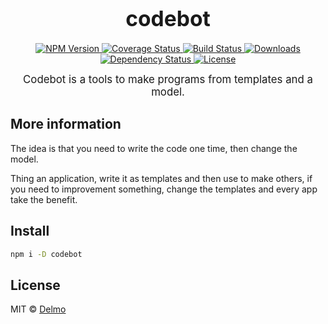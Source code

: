 <big><h1 align="center">codebot</h1></big>

<p align="center">
  <a href="https://npmjs.org/package/codebot">
    <img src="https://img.shields.io/npm/v/codebot.svg?style=flat-square"
         alt="NPM Version">
  </a>

  <a href="https://coveralls.io/r/delmosaurio/codebot">
    <img src="https://img.shields.io/coveralls/delmosaurio/codebot.svg?style=flat-square"
         alt="Coverage Status">
  </a>

  <a href="https://travis-ci.org/delmosaurio/codebot">
    <img src="https://img.shields.io/travis/delmosaurio/codebot.svg?style=flat-square"
         alt="Build Status">
  </a>

  <a href="https://npmjs.org/package/codebot">
    <img src="http://img.shields.io/npm/dm/codebot.svg?style=flat-square"
         alt="Downloads">
  </a>

  <a href="https://david-dm.org/delmosaurio/codebot.svg">
    <img src="https://david-dm.org/delmosaurio/codebot.svg?style=flat-square"
         alt="Dependency Status">
  </a>

  <a href="https://github.com/delmosaurio/codebot/blob/master/LICENSE">
    <img src="https://img.shields.io/npm/l/codebot.svg?style=flat-square"
         alt="License">
  </a>
</p>

<p align="center"><big>
Codebot is a tools to make programs from templates and a model.
</big></p>

## More information

The idea is that you need to write the code one time, then change the model.

Thing an application, write it as templates and then use to make others, if
you need to improvement something, change the templates and every app take the benefit.

## Install

```sh
npm i -D codebot
```

## License

MIT © [Delmo](https://github.com/delmosaurio/codebot)

[npm-url]: https://npmjs.org/package/codebot
[npm-image]: https://img.shields.io/npm/v/codebot.svg?style=flat-square

[travis-url]: https://travis-ci.org/delmosaurio/codebot
[travis-image]: https://img.shields.io/travis/delmosaurio/codebot.svg?style=flat-square

[coveralls-url]: https://coveralls.io/r/delmosaurio/codebot
[coveralls-image]: https://img.shields.io/coveralls/delmosaurio/codebot.svg?style=flat-square

[depstat-url]: https://david-dm.org/delmosaurio/codebot
[depstat-image]: https://david-dm.org/delmosaurio/codebot.svg?style=flat-square

[download-badge]: http://img.shields.io/npm/dm/codebot.svg?style=flat-square
